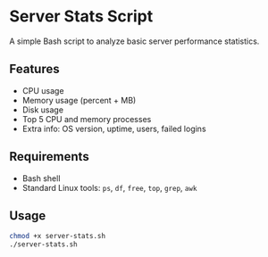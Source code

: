 # Server Stats Script

A simple Bash script to analyze basic server performance statistics.

## Features
- CPU usage
- Memory usage (percent + MB)
- Disk usage
- Top 5 CPU and memory processes
- Extra info: OS version, uptime, users, failed logins

## Requirements
- Bash shell
- Standard Linux tools: `ps`, `df`, `free`, `top`, `grep`, `awk`

## Usage
```bash
chmod +x server-stats.sh
./server-stats.sh

